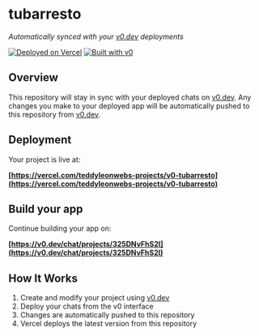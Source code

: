 # tubarresto

*Automatically synced with your [v0.dev](https://v0.dev) deployments*

[![Deployed on Vercel](https://img.shields.io/badge/Deployed%20on-Vercel-black?style=for-the-badge&logo=vercel)](https://vercel.com/teddyleonwebs-projects/v0-tubarresto)
[![Built with v0](https://img.shields.io/badge/Built%20with-v0.dev-black?style=for-the-badge)](https://v0.dev/chat/projects/325DNvFhS2I)

## Overview

This repository will stay in sync with your deployed chats on [v0.dev](https://v0.dev).
Any changes you make to your deployed app will be automatically pushed to this repository from [v0.dev](https://v0.dev).

## Deployment

Your project is live at:

**[https://vercel.com/teddyleonwebs-projects/v0-tubarresto](https://vercel.com/teddyleonwebs-projects/v0-tubarresto)**

## Build your app

Continue building your app on:

**[https://v0.dev/chat/projects/325DNvFhS2I](https://v0.dev/chat/projects/325DNvFhS2I)**

## How It Works

1. Create and modify your project using [v0.dev](https://v0.dev)
2. Deploy your chats from the v0 interface
3. Changes are automatically pushed to this repository
4. Vercel deploys the latest version from this repository
